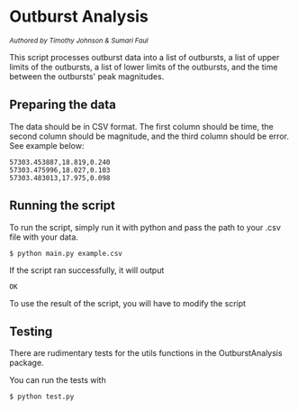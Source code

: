 # Outburst Analysis
<sub>_Authored by Timothy Johnson & Sumari Faul_</sub>

This script processes outburst data into a list of outbursts, a list of upper limits of the outbursts, a list of lower limits of the outbursts, and the time between the outbursts' peak magnitudes.

## Preparing the data
The data should be in CSV format. The first column should be time, the second column should be magnitude, and the third column should be error. See example below:

```
57303.453887,18.819,0.240
57303.475996,18.027,0.103
57303.483013,17.975,0.098
```

## Running the script
To run the script, simply run it with python and pass the path to your .csv file with your data.
```
$ python main.py example.csv
```

If the script ran successfully, it will output
```
OK
```

To use the result of the script, you will have to modify the script

## Testing
There are rudimentary tests for the utils functions in the OutburstAnalysis package.

You can run the tests with 
```
$ python test.py
```